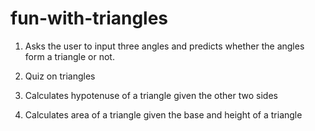 # fun-with-triangles

1. Asks the user to input three angles and predicts whether the angles form a triangle or not.

2. Quiz on triangles

3. Calculates hypotenuse of a triangle given the other two sides

4. Calculates area of a triangle given the base and height of a triangle
